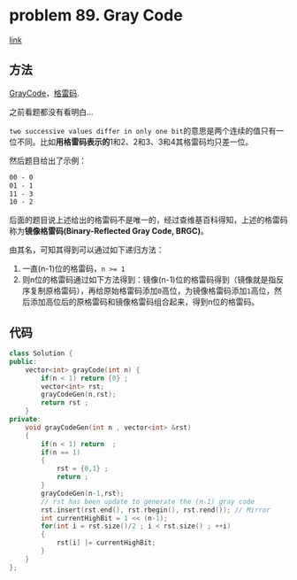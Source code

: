 # problem 89. Gray Code

[link](https://leetcode.com/problems/gray-code/)

## 方法

[GrayCode](https://en.wikipedia.org/wiki/Gray_code)，[格雷码](https://zh.wikipedia.org/wiki/%E6%A0%BC%E9%9B%B7%E7%A0%81).

之前看题都没有看明白...

`two successive values differ in only one bit`的意思是两个连续的值只有一位不同。比如**用格雷码表示的**1和2、2和3、3和4其格雷码均只差一位。

然后题目给出了示例：

```XML
00 - 0
01 - 1
11 - 3
10 - 2
```

后面的题目说上述给出的格雷码不是唯一的，经过查维基百科得知，上述的格雷码称为**镜像格雷码(Binary-Reflected Gray Code, BRGC)**。

由其名，可知其得到可以通过如下递归方法：

1. 一直(n-1)位的格雷码，`n >= 1`
2. 则n位的格雷码通过如下方法得到：镜像(n-1)位的格雷码得到（镜像就是指反序复制原格雷码），再给原始格雷码添加`0`高位，为镜像格雷码添加`1`高位，然后添加高位后的原格雷码和镜像格雷码组合起来，得到n位的格雷码。


## 代码

```C++
class Solution {
public:
    vector<int> grayCode(int n) {
        if(n < 1) return {0} ;
        vector<int> rst;
        grayCodeGen(n,rst);
        return rst ;
    }
private:
    void grayCodeGen(int n , vector<int> &rst)
    {
        if(n < 1) return  ;
        if(n == 1) 
        { 
            rst = {0,1} ;
            return ;
        }
        grayCodeGen(n-1,rst);
        // rst has been update to generate the (n-1) gray code
        rst.insert(rst.end(), rst.rbegin(), rst.rend()); // Mirror
        int currentHighBit = 1 << (n-1);
        for(int i = rst.size()/2 ; i < rst.size() ; ++i)
        {
            rst[i] |= currentHighBit; 
        }
    }
};
```

